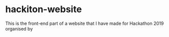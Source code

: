 # hackiton-website
This is the front-end part of a website that I have made for Hackathon 2019 organised by <hack-IT-on/>
